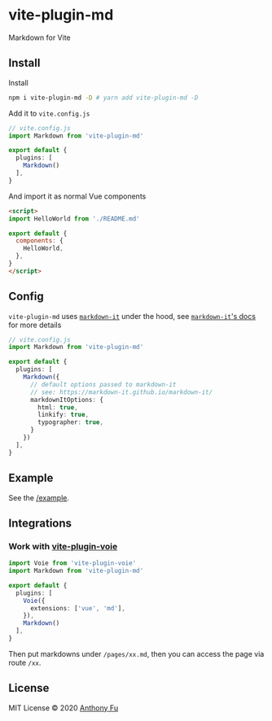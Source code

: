 # vite-plugin-md

Markdown for Vite

## Install

Install

```bash
npm i vite-plugin-md -D # yarn add vite-plugin-md -D
```

Add it to `vite.config.js`

```ts
// vite.config.js
import Markdown from 'vite-plugin-md'

export default {
  plugins: [
    Markdown()
  ],
}
```

And import it as normal Vue components

```html
<script>
import HelloWorld from './README.md'

export default {
  components: {
    HelloWorld,
  },
}
</script>  
```

## Config

`vite-plugin-md` uses [`markdown-it`](https://github.com/markdown-it/markdown-it) under the hood, see [`markdown-it`'s docs](https://markdown-it.github.io/markdown-it/) for more details

```ts
// vite.config.js
import Markdown from 'vite-plugin-md'

export default {
  plugins: [
    Markdown({
      // default options passed to markdown-it
      // see: https://markdown-it.github.io/markdown-it/
      markdownItOptions: {
        html: true,
        linkify: true,
        typographer: true,
      }
    })
  ],
}
```

## Example

See the [/example](./example).

## Integrations

### Work with [vite-plugin-voie](https://github.com/vamplate/vite-plugin-voie)

```ts
import Voie from 'vite-plugin-voie'
import Markdown from 'vite-plugin-md'

export default {
  plugins: [
    Voie({
      extensions: ['vue', 'md'],
    }),
    Markdown()
  ],
}
```

Then put markdowns under `/pages/xx.md`, then you can access the page via route `/xx`.

## License

MIT License © 2020 [Anthony Fu](https://github.com/antfu)
